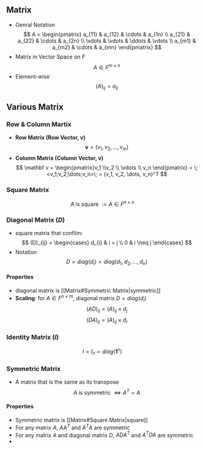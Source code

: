 ## Matrix
- Genral Notation
$$
A = \begin{pmatrix}
a_{11} & a_{12} & \cdots & a_{1n} \\
a_{21} & a_{22} & \cdots & a_{2n} \\
\vdots & \vdots & \ddots & \vdots \\
a_{m1} & a_{m2} & \cdots & a_{mn}
\end{pmatrix}
$$
- Matrix in Vector Space on $F$
$$
A \in F^{m \times n}
$$
- Element-wise
$$
(A)_{ij} = a_{ij}
$$
## Various Matrix
### Row & Column Martix
- **Row Matrix (Row Vector, $\mathbf v$)**
$$
\mathbf v = (v_1, v_2, \dots , v_m)
$$
- **Column Matrix (Column Vector, $\mathbf v$)**
$$
\mathbf v = \begin{pmatrix}v_1 \\v_2 \\ \vdots \\ v_n     \end{pmatrix} = \;<v_1;v_2;\dots;v_n>\; = (v_1, v_2, \dots, v_n)^T
$$
### Square Matrix
$$
A \text{ is square } := A \in F^{n \times n}
$$
### Diagonal Matrix ($D$)
- square matrix that confilm:
$$
(D)_{ij} = \begin{cases}
d_{i} & i = j \\
0 & i \neq j
\end{cases}
$$
- Notation
$$
D = diag(d_i) = diag(d_1, d_2, \dots, d_n)
$$
#### Properties
- diagonal matrix is [[Matrix#Symmetric Matrix|symmetric]]
- **Scaling**: for $A \in F^{n\times m}$, diagonal matrix $D=diag(d_i)$
$$
(AD)_{ij} = (A)_{ij} \times d_j
$$
$$
(DA)_{ij} = (A)_{ij} \times d_i
$$
### Identity Matrix ($I$)
$$
I = I_n = diag(\mathbf 1^n)
$$
### Symmetric Matrix
- A matrix that is the same as its transpose
$$
A \text{ is symmetric } \Longleftrightarrow A^T = A
$$
#### Properties
- Symmetric matrix is [[Matrix#Square Matrix|square]]
- For any matrix $A$, $AA^T$ and $A^TA$ are symmetric
- For any matrix $A$ and diagonal matrix $D$, $ADA^T$ and $A^TDA$ are symmetric
-